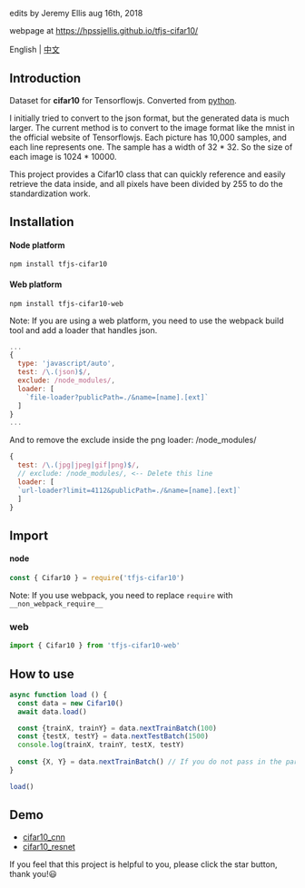 
edits by Jeremy Ellis
aug 16th, 2018

webpage at https://hpssjellis.github.io/tfjs-cifar10/







English | [中文](./README_cn.md)


## Introduction

Dataset for **cifar10** for Tensorflowjs. Converted from [python](https://www.cs.toronto.edu/~kriz/cifar.html).

I initially tried to convert to the json format, but the generated data is much larger. The current method is to convert to the image format like the mnist in the official website of Tensorflowjs.  Each picture has 10,000 samples, and each line represents one. The sample has a width of 32 * 32. So the size of each image is 1024 * 10000.

This project provides a Cifar10 class that can quickly reference and easily retrieve the data inside, and all pixels have been divided by 255 to do the standardization work.

## Installation

#### Node platform

```
npm install tfjs-cifar10
```

#### Web platform

```
npm install tfjs-cifar10-web
```

Note: If you are using a web platform, you need to use the webpack build tool and add a loader that handles json.

```javascript
...
{
  type: 'javascript/auto',
  test: /\.(json)$/,
  exclude: /node_modules/,
  loader: [
    `file-loader?publicPath=./&name=[name].[ext]`
  ]
}
...
```

And to remove the exclude inside the png loader: /node_modules/

```javascript
{
  test: /\.(jpg|jpeg|gif|png)$/,
  // exclude: /node_modules/, <-- Delete this line
  loader: [
  `url-loader?limit=4112&publicPath=./&name=[name].[ext]`
  ]
}
```



## Import

#### node

```javascript
const { Cifar10 } = require('tfjs-cifar10')
```

Note: If you use webpack, you need to replace ```require``` with ```__non_webpack_require__```

### web

```javascript
import { Cifar10 } from 'tfjs-cifar10-web'
```



## How to use

```javascript
async function load () {
  const data = new Cifar10()
  await data.load()

  const {trainX, trainY} = data.nextTrainBatch(100)
  const {testX, testY} = data.nextTestBatch(1500)
  console.log(trainX, trainY, testX, testY)
  
  const {X, Y} = data.nextTrainBatch() // If you do not pass in the parameters, the default is to take a total of 50,000 samples of all data.
}

load()
```

## Demo

 - [cifar10_cnn](https://github.com/zqingr/tfjs-examples/tree/master/src/examples/cifar10_cnn)
 - [cifar10_resnet](https://github.com/zqingr/tfjs-examples/tree/master/src/examples/cifar10_resnet)


If you feel that this project is helpful to you, please click the star button, thank you!:smiley:
